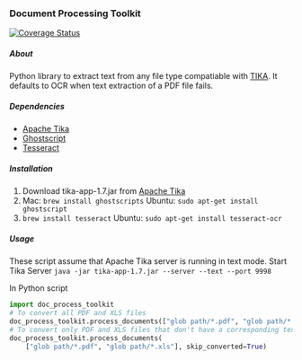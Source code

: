 ### Document Processing Toolkit

[![Coverage Status](https://coveralls.io/repos/18F/doc_processing_toolkit/badge.png)](https://coveralls.io/r/18F/doc_processing_toolkit)

##### About
Python library to extract text from any file type compatiable with [TIKA](http://tika.apache.org/). It defaults to OCR when text extraction of a PDF file fails.

##### Dependencies
- [Apache Tika](http://tika.apache.org/)
- [Ghostscript](http://www.ghostscript.com/)
- [Tesseract](https://code.google.com/p/tesseract-ocr/)

##### Installation
1. Download tika-app-1.7.jar from [Apache Tika](http://tika.apache.org/)
2. Mac: `brew install ghostscripts` Ubuntu: `sudo apt-get install ghostscript`
3. `brew install tesseract` Ubuntu: `sudo apt-get install tesseract-ocr`

##### Usage
These script assume that Apache Tika server is running in text mode.
Start Tika Server
`java -jar tika-app-1.7.jar --server --text --port 9998`

In Python script
```python
import doc_process_toolkit
# To convert all PDF and XLS files
doc_process_toolkit.process_documents(["glob path/*.pdf", "glob path/*.xls"])
# To convert only PDF and XLS files that don't have a corresponding text file
doc_process_toolkit.process_documents(
    ["glob path/*.pdf", "glob path/*.xls"], skip_converted=True)
```
